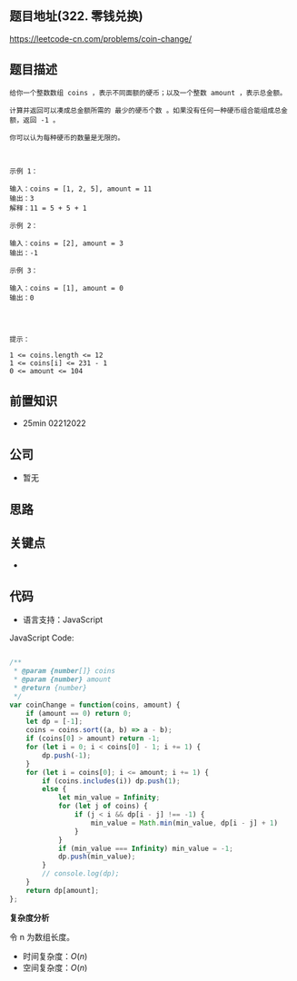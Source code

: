 
## 题目地址(322. 零钱兑换)

https://leetcode-cn.com/problems/coin-change/

## 题目描述

```
给你一个整数数组 coins ，表示不同面额的硬币；以及一个整数 amount ，表示总金额。

计算并返回可以凑成总金额所需的 最少的硬币个数 。如果没有任何一种硬币组合能组成总金额，返回 -1 。

你可以认为每种硬币的数量是无限的。

 

示例 1：

输入：coins = [1, 2, 5], amount = 11
输出：3 
解释：11 = 5 + 5 + 1

示例 2：

输入：coins = [2], amount = 3
输出：-1

示例 3：

输入：coins = [1], amount = 0
输出：0


 

提示：

1 <= coins.length <= 12
1 <= coins[i] <= 231 - 1
0 <= amount <= 104
```

## 前置知识

- 25min 02212022

## 公司

- 暂无

## 思路

## 关键点

-

## 代码

- 语言支持：JavaScript

JavaScript Code:

```javascript

/**
 * @param {number[]} coins
 * @param {number} amount
 * @return {number}
 */
var coinChange = function(coins, amount) {
    if (amount == 0) return 0;
    let dp = [-1];
    coins = coins.sort((a, b) => a - b);
    if (coins[0] > amount) return -1;
    for (let i = 0; i < coins[0] - 1; i += 1) {
        dp.push(-1);
    }
    for (let i = coins[0]; i <= amount; i += 1) {
        if (coins.includes(i)) dp.push(1);
        else {
            let min_value = Infinity;
            for (let j of coins) {
                if (j < i && dp[i - j] !== -1) {
                    min_value = Math.min(min_value, dp[i - j] + 1)
                }
            }
            if (min_value === Infinity) min_value = -1;
            dp.push(min_value);
        }
        // console.log(dp);
    }
    return dp[amount];
};

```


**复杂度分析**

令 n 为数组长度。

- 时间复杂度：$O(n)$
- 空间复杂度：$O(n)$


